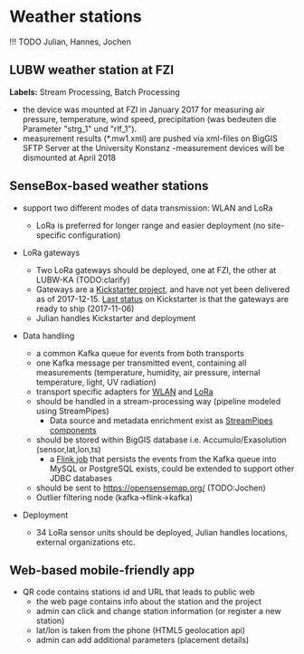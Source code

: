 # Weather stations

!!! TODO
    Julian, Hannes, Jochen

## LUBW weather station at FZI

**Labels:** Stream Processing, Batch Processing


  - the device was mounted at FZI in January 2017 for measuring air pressure, temperature, wind speed, precipitation (was bedeuten die Parameter "strg_1" und "rlf_1").
  - measurement results (*.mw1.xml) are pushed via xml-files on BigGIS SFTP Server at the University Konstanz 
  -measurement devices will be dismounted at April 2018

## SenseBox-based weather stations
- support two different modes of data transmission: WLAN and LoRa
    - LoRa is preferred for longer range and easier deployment (no site-specific configuration)

- LoRa gateways
    - Two LoRa gateways should be deployed, one at FZI, the other at LUBW-KA (TODO:clarify)
    - Gateways are a [Kickstarter project](https://www.kickstarter.com/projects/419277966/the-things-network),
        and have not yet been delivered as of 2017-12-15. [Last status](https://www.kickstarter.com/projects/419277966/the-things-network/posts/2036596)
        on Kickstarter is that the gateways are ready to ship (2017-11-06)
    - Julian handles Kickstarter and deployment

- Data handling
    - a common Kafka queue for events from both transports
    - one Kafka message per transmitted event, containing all measurements (temperature, humidity, air pressure, internal temperature, light, UV radiation)
    - transport specific adapters for [WLAN](https://github.com/biggis-project/sensebox-station/tree/master/SenseBoxSimpleRestServer)
        and [LoRa](https://github.com/biggis-project/sensebox-station/tree/master/CodekunstMQTTAdapter)
    - should be handled in a stream-processing way (pipeline modeled using StreamPipes)
        - Data source and metadata enrichment exist as [StreamPipes components](../architecture/StreamPipes.md)
    - should be stored within BigGIS database i.e. Accumulo/Exasolution (sensor,lat,lon,ts)
        - a [Flink job](https://github.com/biggis-project/sensebox-station/tree/master/FlinkDbSink)
            that persists the events from the Kafka queue into MySQL or PostgreSQL exists,
            could be extended to support other JDBC databases
    - should be sent to https://opensensemap.org/ (TODO:Jochen)
    - Outlier filtering node (kafka->flink->kafka)

- Deployment
    - 34 LoRa sensor units should be deployed, Julian handles locations, external organizations etc.


## Web-based mobile-friendly app
- QR code contains stations id and URL that leads to public web
    - the web page contains info about the station and the project
    - admin can click and change station information (or register a new station)
    - lat/lon is taken from the phone (HTML5 geolocation api)
    - admin can add additional parameters (placement details)
